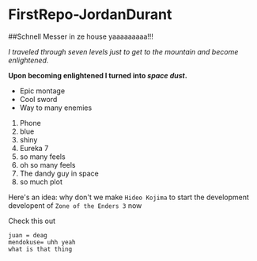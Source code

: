 # FirstRepo-JordanDurant

##Schnell Messer in ze house yaaaaaaaaa!!!

*I traveled through seven levels just to get to the mountain and become enlightened.*

**Upon becoming enlightened I turned into _space_ _dust_.**

* Epic montage
* Cool sword
* Way to many enemies

1. Phone
  1. blue
  2. shiny
2. Eureka 7
  1. so many feels 
  2. oh so many feels
3. The dandy guy in space
  1. so much plot 

Here's an idea: why don't we make `Hideo Kojima` to start the development developent of `Zone of the Enders 3` now

Check this out

```
juan = deag
mendokuse= uhh yeah
what is that thing
```
